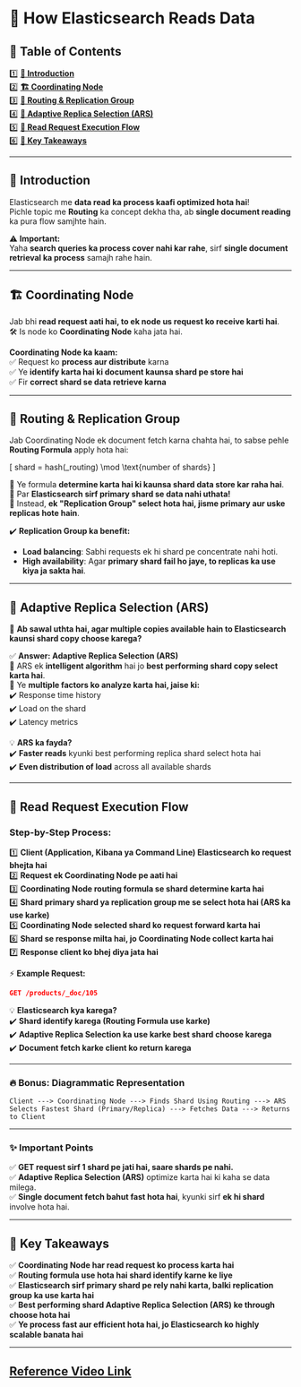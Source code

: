# 📌 **How Elasticsearch Reads Data**  

## 📜 **Table of Contents**  

1️⃣ **[🔹 Introduction](#1)**  
2️⃣ **[🏗️ Coordinating Node](#2)**  
3️⃣ **[🔄 Routing & Replication Group](#3)**  
4️⃣ **[🧠 Adaptive Replica Selection (ARS)](#4)**  
5️⃣ **[🚀 Read Request Execution Flow](#5)**  
6️⃣ **[🎯 Key Takeaways](#6)**  

---

## 🔹 **Introduction**  <a id="1"></a>
Elasticsearch me **data read ka process kaafi optimized hota hai**!  
Pichle topic me **Routing** ka concept dekha tha, ab **single document reading** ka pura flow samjhte hain.  

⚠️ **Important:**  
Yaha **search queries ka process cover nahi kar rahe**, sirf **single document retrieval ka process** samajh rahe hain.  

---

## 🏗️ **Coordinating Node**  <a id="2"></a>
Jab bhi **read request aati hai, to ek node us request ko receive karti hai**.  
🛠️ Is node ko **Coordinating Node** kaha jata hai.  

**Coordinating Node ka kaam:**  
✅ Request ko **process aur distribute** karna  
✅ Ye **identify karta hai ki document kaunsa shard pe store hai**  
✅ Fir **correct shard se data retrieve karna**  

---

## 🔄 **Routing & Replication Group**  <a id="3"></a>
Jab Coordinating Node ek document fetch karna chahta hai, to sabse pehle **Routing Formula** apply hota hai:  

\[
shard = hash(_routing) \mod \text{number of shards}
\]

🔹 Ye formula **determine karta hai ki kaunsa shard data store kar raha hai**.  
🔹 Par **Elasticsearch sirf primary shard se data nahi uthata!**  
🔹 Instead, **ek "Replication Group" select hota hai, jisme primary aur uske replicas hote hain**.  

✔️ **Replication Group ka benefit:**  
- **Load balancing**: Sabhi requests ek hi shard pe concentrate nahi hoti.  
- **High availability**: Agar **primary shard fail ho jaye, to replicas ka use kiya ja sakta hai**.  

---

## 🧠 **Adaptive Replica Selection (ARS)**  <a id="4"></a>
📌 **Ab sawal uthta hai, agar multiple copies available hain to Elasticsearch kaunsi shard copy choose karega?**  

✅ **Answer: Adaptive Replica Selection (ARS)**  
🔹 ARS ek **intelligent algorithm** hai jo **best performing shard copy select karta hai**.  
🔹 Ye **multiple factors ko analyze karta hai, jaise ki:**  
  ✔️ Response time history  
  ✔️ Load on the shard  
  ✔️ Latency metrics  

💡 **ARS ka fayda?**  
✔️ **Faster reads** kyunki best performing replica shard select hota hai  
✔️ **Even distribution of load** across all available shards  

---

## 🚀 **Read Request Execution Flow**  <a id="5"></a>

### **Step-by-Step Process:**  
1️⃣ **Client (Application, Kibana ya Command Line) Elasticsearch ko request bhejta hai**  
2️⃣ **Request ek Coordinating Node pe aati hai**  
3️⃣ **Coordinating Node routing formula se shard determine karta hai**  
4️⃣ **Shard primary shard ya replication group me se select hota hai (ARS ka use karke)**  
5️⃣ **Coordinating Node selected shard ko request forward karta hai**  
6️⃣ **Shard se response milta hai, jo Coordinating Node collect karta hai**  
7️⃣ **Response client ko bhej diya jata hai**  

⚡ **Example Request:**  
```json
GET /products/_doc/105
```
💡 **Elasticsearch kya karega?**  
✔️ **Shard identify karega (Routing Formula use karke)**  
✔️ **Adaptive Replica Selection ka use karke best shard choose karega**  
✔️ **Document fetch karke client ko return karega**  

---

### **🔥 Bonus: Diagrammatic Representation**
```
Client ---> Coordinating Node ---> Finds Shard Using Routing ---> ARS Selects Fastest Shard (Primary/Replica) ---> Fetches Data ---> Returns to Client
```

---

### **✨ Important Points**
✅ **GET request sirf 1 shard pe jati hai, saare shards pe nahi.**  
✅ **Adaptive Replica Selection (ARS)** optimize karta hai ki kaha se data milega.  
✅ **Single document fetch bahut fast hota hai**, kyunki sirf **ek hi shard** involve hota hai.  

---

## 🎯 **Key Takeaways**  <a id="6"></a>
✅ **Coordinating Node har read request ko process karta hai**  
✅ **Routing formula use hota hai shard identify karne ke liye**  
✅ **Elasticsearch sirf primary shard pe rely nahi karta, balki replication group ka use karta hai**  
✅ **Best performing shard Adaptive Replica Selection (ARS) ke through choose hota hai**  
✅ **Ye process fast aur efficient hota hai, jo Elasticsearch ko highly scalable banata hai**  

---
[Reference Video Link](https://youtu.be/oz9PecSxE74?si=rQkFyvgPNj5r8a-9)
---
